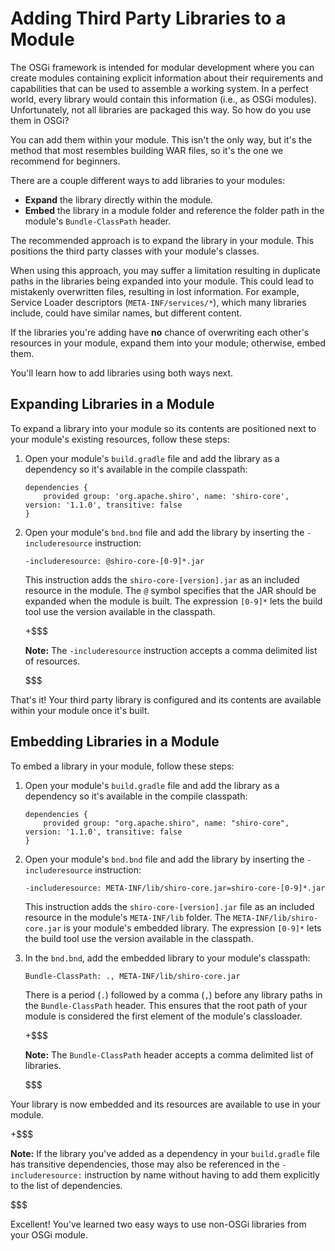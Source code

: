 # Adding Third Party Libraries to a Module [](id=adding-third-party-libraries-to-a-module)

The OSGi framework is intended for modular development where you can create
modules containing explicit information about their requirements and
capabilities that can be used to assemble a working system. In a perfect world,
every library would contain this information (i.e., as OSGi modules).
Unfortunately, not all libraries are packaged this way. So how do you use
them in OSGi?

You can add them within your module. This isn't the only way, but it's the
method that most resembles building WAR files, so it's the one we recommend for
beginners.

There are a couple different ways to add libraries to your modules:

- **Expand** the library directly within the module.
- **Embed** the library in a module folder and reference the folder path in the
  module's `Bundle-ClassPath` header.

The recommended approach is to expand the library in your module. This positions
the third party classes with your module's classes.

When using this approach, you may suffer a limitation resulting in duplicate
paths in the libraries being expanded into your module. This could lead
to mistakenly overwritten files, resulting in lost information. For
example, Service Loader descriptors (`META-INF/services/*`), which many
libraries include, could have similar names, but different content.

If the libraries you're adding have **no** chance of overwriting each other's
resources in your module, expand them into your module; otherwise, embed them.

You'll learn how to add libraries using both ways next.

## Expanding Libraries in a Module [](id=expanding-libraries-in-a-module)

To expand a library into your module so its contents are positioned next to your
module's existing resources, follow these steps:

1.  Open your module's `build.gradle` file and add the library as a dependency
    so it's available in the compile classpath:

        dependencies {
            provided group: 'org.apache.shiro', name: 'shiro-core', version: '1.1.0', transitive: false
        }

2.  Open your module's `bnd.bnd` file and add the library by inserting the
    `-includeresource` instruction:

        -includeresource: @shiro-core-[0-9]*.jar

    This instruction adds the `shiro-core-[version].jar` as an included resource
    in the module. The `@` symbol specifies that the JAR should be expanded when
    the module is built. The expression `[0-9]*` lets the build tool use the
    version available in the classpath.

    +$$$

    **Note:** The `-includeresource` instruction accepts a comma delimited list
    of resources.

    $$$

That's it! Your third party library is configured and its contents are available
within your module once it's built.

## Embedding Libraries in a Module [](id=embedding-libraries-in-a-module)

To embed a library in your module, follow these steps:

1.  Open your module's `build.gradle` file and add the library as a dependency
    so it's available in the compile classpath:

        dependencies {
            provided group: "org.apache.shiro", name: "shiro-core", version: '1.1.0', transitive: false
        }

2.  Open your module's `bnd.bnd` file and add the library by inserting the
    `-includeresource` instruction:

        -includeresource: META-INF/lib/shiro-core.jar=shiro-core-[0-9]*.jar

    This instruction adds the `shiro-core-[version].jar` file as an included
    resource in the module's `META-INF/lib` folder. The
    `META-INF/lib/shiro-core.jar` is your module's embedded library. The
    expression `[0-9]*` lets the build tool use the version available in the
    classpath.

3.  In the `bnd.bnd`, add the embedded library to your module's classpath:

        Bundle-ClassPath: ., META-INF/lib/shiro-core.jar

    There is a period (`.`) followed by a comma (`,`) before any library paths
    in the `Bundle-ClassPath` header. This ensures that the root path of your
    module is considered the first element of the module's classloader.

    +$$$

    **Note:** The `Bundle-ClassPath` header accepts a comma delimited list of
    libraries.

    $$$

Your library is now embedded and its resources are available to use in your
module.

+$$$

**Note:** If the library you've added as a dependency in your `build.gradle`
file has transitive dependencies, those may also be referenced in the
`-includeresource:` instruction by name without having to add them explicitly to
the list of dependencies.

$$$

Excellent! You've learned two easy ways to use non-OSGi libraries from your OSGi
module.
